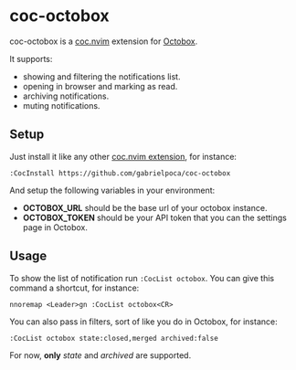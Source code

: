 # coc-octobox

coc-octobox is a [coc.nvim](https://github.com/neoclide/coc.nvim) extension for [Octobox](https://octobox.io/).

It supports:
* showing and filtering the notifications list.
* opening in browser and marking as read.
* archiving notifications.
* muting notifications.

## Setup

Just install it like any other [coc.nvim extension](https://github.com/neoclide/coc.nvim/wiki/Using-coc-extensions#install-extensions), for instance:

```
:CocInstall https://github.com/gabrielpoca/coc-octobox
```

And setup the following variables in your environment:

* **OCTOBOX_URL** should be the base url of your octobox instance.
* **OCTOBOX_TOKEN** should be your API token that you can the settings page in Octobox.

## Usage

To show the list of notification run `:CocList octobox`. You can give this command a shortcut, for instance:

```
nnoremap <Leader>gn :CocList octobox<CR>
```

You can also pass in filters, sort of like you do in Octobox, for instance:

```
:CocList octobox state:closed,merged archived:false	
```

For now, **only** _state_ and _archived_ are supported.
